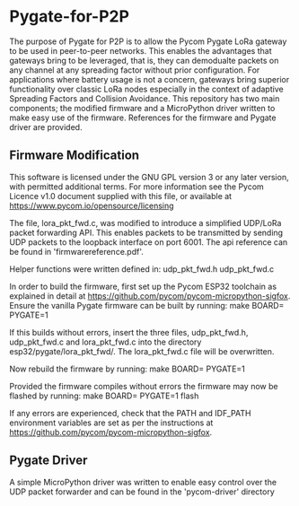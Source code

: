 # Pygate-for-P2P

The purpose of Pygate for P2P is to allow the Pycom Pygate LoRa gateway to be used in peer-to-peer networks. This enables the advantages that gateways bring to be leveraged, that is, they can demodualte packets on any channel at any spreading factor without prior configuration. For applications where battery usage is not a concern, gateways bring superior functionality over classic LoRa nodes especially in the context of adaptive Spreading Factors and Collision Avoidance. This repository has two main components; the modified firmware and a MicroPython driver written to make easy use of the firmware. References for the firmware and Pygate driver are provided.

## Firmware Modification
This software is licensed under the GNU GPL version 3 or any
later version, with permitted additional terms. For more information
see the Pycom Licence v1.0 document supplied with this file, or
available at https://www.pycom.io/opensource/licensing

The file, lora_pkt_fwd.c, was modified to introduce a simplified UDP/LoRa packet forwarding API.
This enables packets to be transmitted by sending UDP packets to the loopback interface on port
6001. The api reference can be found in 'firmwarereference.pdf'.

Helper functions were written defined in:
	udp_pkt_fwd.h
	udp_pkt_fwd.c

In order to build the firmware, first set up the Pycom ESP32 toolchain as explained in detail at https://github.com/pycom/pycom-micropython-sigfox. 
Ensure the vanilla Pygate firmware can be built by running:
	make BOARD=<Name of pycom development board> PYGATE=1

If this builds without errors, insert the three files, udp_pkt_fwd.h, udp_pkt_fwd.c and lora_pkt_fwd.c into the directory esp32/pygate/lora_pkt_fwd/. 
The lora_pkt_fwd.c file will be overwritten.

Now rebuild the firmware by running: 
	make BOARD=<Name of pycom development board> PYGATE=1

Provided the firmware compiles without errors the firmware may now be flashed by running:
	make BOARD=<Name of pycom development board> PYGATE=1 flash


If any errors are experienced, check that the PATH and IDF_PATH environment variables are set as per the instructions at https://github.com/pycom/pycom-micropython-sigfox.

## Pygate Driver
A simple MicroPython driver was written to enable easy control over the UDP packet forwarder and can be found in the 'pycom-driver' directory
